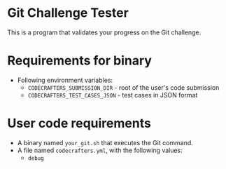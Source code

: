 # Git Challenge Tester

This is a program that validates your progress on the Git challenge. 

# Requirements for binary

- Following environment variables:
  - `CODECRAFTERS_SUBMISSION_DIR` - root of the user's code submission
  - `CODECRAFTERS_TEST_CASES_JSON` - test cases in JSON format

# User code requirements

- A binary named `your_git.sh` that executes the Git command.
- A file named `codecrafters.yml`, with the following values: 
  - `debug`
